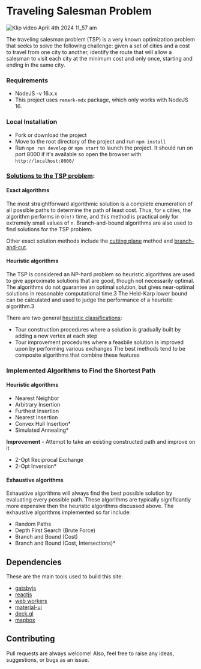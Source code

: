 # Traveling Salesman Problem

![Klip video April 4th 2024 11_57 am](https://github.com/constant17/tsp_algo_visualization/assets/29698810/459052f3-1038-49a7-811a-2808073bdab0)


The traveling salesman problem (TSP) is a very known optimization problem that seeks to solve the following challenge: given a set of cities and a cost to travel from one city to another, identify the route that will allow a salesman to visit each city at the minimum cost and only once, starting and ending in the same city.

### Requirements
- NodeJS -v 16.x.x
- This project uses `remark-mdx` package, which only works with NodeJS 16.

###  Local Installation

- Fork or download the project
- Move to the root directory of the project and run `npm install`
- Run `npm run develop` or `npm start` to launch the project. It should run on port 8000 if it's available so open the browser with `http://localhost:8000/`


### [Solutions to the TSP problem](https://optimization.cbe.cornell.edu/index.php?title=Traveling_salesman_problem):

#### Exact algorithms
The most straightforward algorithmic solution is a complete enumeration of all possible paths to determine the path of least cost. Thus, for `n` cities, the algorithm performs in
`O(n!)` time, and this method is practical only for extremely small values of `n`.
Branch-and-bound algorithms are also used to find solutions for the TSP problem. 

Other exact solution methods include the [cutting plane](https://en.wikipedia.org/wiki/Cutting-plane_method) method and [branch-and-cut](https://en.wikipedia.org/wiki/Branch_and_cut).

#### Heuristic algorithms
The TSP is considered an NP-hard problem so heuristic algorithms are used to give approximate solutions that are good, though not necessarily optimal. The algorithms do not guarantee an optimal solution, but gives near-optimal solutions in reasonable computational time.3 The Held-Karp lower bound can be calculated and used to judge the performance of a heuristic algorithm.3

There are two general [heuristic classifications](http://i.stanford.edu/pub/cstr/reports/cs/tr/85/1066/CS-TR-85-1066.pdf):

* Tour construction procedures where a solution is gradually built by adding a new vertex at each step
* Tour improvement procedures where a feasbile solution is improved upon by performing various exchanges
The best methods tend to be composite algorithms that combine these features

### Implemented Algorithms  to Find the Shortest Path
#### Heuristic algorithms

- Nearest Neighbor
- Arbitrary Insertion
- Furthest Insertion
- Nearest Insertion
- Convex Hull Insertion\*
- Simulated Annealing\*

**Improvement** - Attempt to take an existing constructed path and improve on it

- 2-Opt Reciprocal Exchange
- 2-Opt Inversion\*

#### Exhaustive algorithms

Exhaustive algorithms will always find the best possible solution by evaluating every possible path. These algorithms are typically significantly more expensive then the heuristic algorithms discussed above. The exhaustive algorithms implemented so far include:

- Random Paths
- Depth First Search (Brute Force)
- Branch and Bound (Cost)
- Branch and Bound (Cost, Intersections)\*

## Dependencies

These are the main tools used to build this site:

- [gatsbyjs](https://www.gatsbyjs.org)
- [reactjs](https://reactjs.org)
- [web workers](https://developer.mozilla.org/en-US/docs/Web/API/Web_Workers_API)
- [material-ui](https://material-ui.com/)
- [deck.gl](https://deck.gl/#/)
- [mapbox](https://www.mapbox.com/)

## Contributing

Pull requests are always welcome! Also, feel free to raise any ideas, suggestions, or bugs as an issue.
